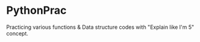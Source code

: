 # PythonPrac
Practicing various functions & Data structure codes with "Explain like I'm 5" concept.
